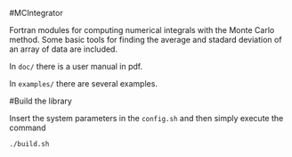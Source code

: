 
#MCIntegrator

Fortran modules for computing numerical integrals with the Monte Carlo method.
Some basic tools for finding the average and stadard deviation of an array of data are included.

In `doc/` there is a user manual in pdf.

In `examples/` there are several examples.



#Build the library

Insert the system parameters in the `config.sh` and then simply execute the command

   `./build.sh`
